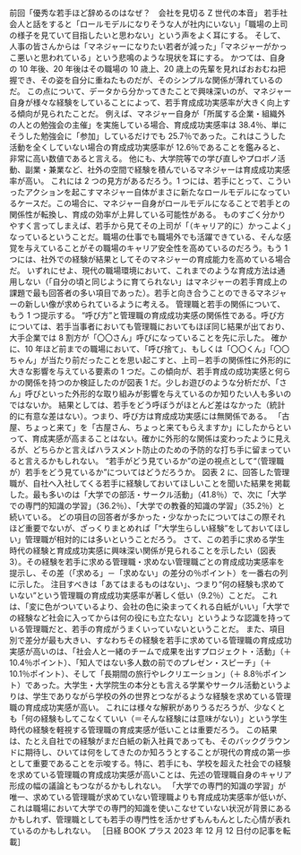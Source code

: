 ###

前回「優秀な若手ほど辞めるのはなぜ？　会社を見切る Z 世代の本音」
若手社会人と話をすると「ロールモデルになりそうな人が社内にいない」「職場の上司の様子を見ていて目指したいと思わない」という声をよく耳にする。
そして、人事の皆さんからは「マネジャーになりたい若者が減った」「マネジャーがかっこ悪いと思われている」という悲鳴のような現状を耳にする。
かつては、自身の 10 年後、20 年後はその職場の 10 歳上、20 歳上の先輩を見ればおおむね把握でき、その姿を自分に重ねたものだが、そのシンプルな関係が薄れているのだ。
この点について、データから分かってきたことで興味深いのが、マネジャー自身が様々な経験をしていることによって、若手育成成功実感率が大きく向上する傾向が見られたことだ。
例えば、マネジャー自身が「所属する企業・組織外の人との勉強会の主催」を実施している場合、育成成功実感率は 38.4％、単にそうした勉強会に「参加」しているだけでも 25.7％であった。これはこうした活動を全くしていない場合の育成成功実感率が 12.6％であることを鑑みると、非常に高い数値であると言える。
他にも、大学院等での学び直しやプロボノ活動、副業・兼業など、社外の空間で経験を積んでいるマネジャーは育成成功実感率が高い。
これには 2 つの見方があるだろう。1 つには、若手にとって、こういったアクションを起こすマネジャー自体がまさに新たなロールモデルになっているケースだ。この場合に、マネジャー自身がロールモデルになることで若手との関係性が転換し、育成の効率が上昇している可能性がある。
ものすごく分かりやすく言ってしまえば、若手から見てその上司が「（キャリア的に）かっこよく」なっているということだ。職場の仕事でも職場外でも活躍できている、そんな感覚を与えていることがその職場のキャリア安全性を高めているのだろう。もう 1 つには、社外での経験が結果としてそのマネジャーの育成能力を高めている場合だ。
いずれにせよ、現代の職場環境において、これまでのような育成方法は通用しない（「自分の頃と同じように育てられない」はマネジャーの若手育成上の課題で最も回答者の多い項目であった）。若手と向き合うことのできるマネジャーの新しい像が求められているように考える。
管理職と若手の関係について、もう 1 つ提示する。
“呼び方”と管理職の育成成功実感の関係性である。呼び方については、若手当事者においても管理職においてもほぼ同じ結果が出ており、大手企業では 8 割方が「〇〇さん」呼びになっていることを先に示した。
確かに、10 年ほど前までの職場において、「呼び捨て」、もしくは「〇〇くん」「〇〇ちゃん」が当たり前だったことを思い起こすと、上司－若手の関係性に外形的に大きな影響を与えている要素の 1 つだ。この傾向が、若手育成の成功実感と何らかの関係を持つのか検証したのが図表 1 だ。少しお遊びのような分析だが、「さん」呼びといった外形的な取り組みが影響を与えているのか知りたい人も多いのではないか。
結果としては、若手をどう呼ぼうがほとんど差はなかった（統計的に有意な差はない）。つまり、呼び方は育成成功実感には無関係である。
「古屋、ちょっと来て」を「古屋さん、ちょっと来てもらえますか」にしたからといって、育成実感が高まることはない。確かに外形的な関係は変わったように見えるが、どちらかと言えばハラスメント防止のための予防的な打ち手に留まっていると言えるかもしれない。
“若手がどう見ているか”の逆の視点として“（管理職が）若手をどう見ているか”についてはどうだろうか。
図表 2 に、回答した管理職が、自社へ入社してくる若手に経験しておいてほしいことを聞いた結果を掲載した。最も多いのは「大学での部活・サークル活動」（41.8％）で、次に「大学での専門的知識の学習」（36.2％）、「大学での教養的知識の学習」（35.2％）と続いている。
どの項目の回答者が多かった・少なかったについてはこの際それほど重要でないが、ざっくりまとめれば「“大学生らしい経験”をしておいてほしい」管理職が相対的には多いということだろう。
さて、この若手に求める学生時代の経験と育成成功実感に興味深い関係が見られることを示したい（図表 3）。その経験を若手に求める管理職・求めない管理職ごとの育成成功実感率を提示し、その差（「求める」－「求めない」の差分の％ポイント）を一番右の列に示した。
注目すべきは「あてはまるものはない」、つまり“何の経験も求めていない”という管理職の育成成功実感率が著しく低い（9.2％）ことだ。
これは、「変に色がついているより、会社の色に染まってくれる白紙がいい」「大学での経験など社会に入ってからは何の役にも立たない」というような認識を持っている管理職だと、若手の育成がうまくいっていないということだ。
また、項目別で差分が最も大きい、すなわちその経験を若手に求めている管理職の育成成功実感が高いのは、「社会人と一緒のチームで成果を出すプロジェクト・活動」（＋ 10.4％ポイント）、「知人ではない多人数の前でのプレゼン・スピーチ」（＋ 10.1％ポイント）、そして「長期間の旅行やレクリエーション」（＋ 8.8％ポイント）であった。大学生・大学院生の本分とも言える学業やサークル活動というよりは、学生でありながら学校の外の世界とつながるような経験を求めている管理職の育成成功実感が高い。
これには様々な解釈がありうるだろうが、少なくとも「何の経験もしてこなくていい（＝そんな経験には意味がない）」という学生時代の経験を軽視する管理職の育成実感が低いことは重要だろう。
この結果は、たとえ自社での経験がまだ白紙の新入社員であっても、そのバックグラウンドに期待し、ひいては何をしてきたのか知ろうとすることが現代の育成の第一歩として重要であることを示唆する。特に、若手にも、学校を超えた社会での経験を求めている管理職の育成成功実感が高いことは、先述の管理職自身のキャリア形成の幅の議論ともつながるかもしれない。
「大学での専門的知識の学習」が唯一、求めている管理職が求めていない管理職よりも育成成功実感率が低いが、これは職場において大学での専門的知識を使いこなせていない状況が背景にあるかもしれず、管理職としても若手の専門性を活かせずもんもんとした心情が表れているのかもしれない。
［日経 BOOK プラス 2023 年 12 月 12 日付の記事を転載］
